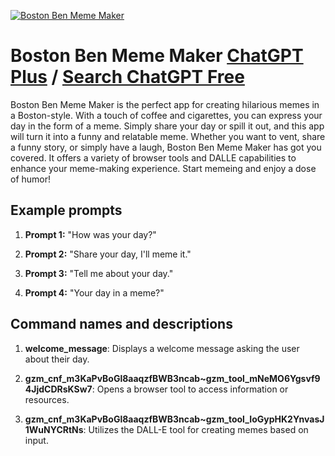 
[![Boston Ben Meme Maker](https://files.oaiusercontent.com/file-aKkJqOTjnfuXYZXpRLEdeuqT?se=2123-10-17T20%3A13%3A03Z&sp=r&sv=2021-08-06&sr=b&rscc=max-age%3D31536000%2C%20immutable&rscd=attachment%3B%20filename%3Dcd8bea77-4063-4088-98d3-023f294c046d.png&sig=aBdbaRHAKq9QaNd%2B4ynSvl1HCNReuV7FEMCa9bU2W/Y%3D)](https://chat.openai.com/g/g-jdvo405bV-boston-ben-meme-maker)

# Boston Ben Meme Maker [ChatGPT Plus](https://chat.openai.com/g/g-jdvo405bV-boston-ben-meme-maker) / [Search ChatGPT Free](https://gptcall.net/index.html#/?search=Boston%20Ben%20Meme%20Maker)

Boston Ben Meme Maker is the perfect app for creating hilarious memes in a Boston-style. With a touch of coffee and cigarettes, you can express your day in the form of a meme. Simply share your day or spill it out, and this app will turn it into a funny and relatable meme. Whether you want to vent, share a funny story, or simply have a laugh, Boston Ben Meme Maker has got you covered. It offers a variety of browser tools and DALLE capabilities to enhance your meme-making experience. Start memeing and enjoy a dose of humor!

## Example prompts

1. **Prompt 1:** "How was your day?"

2. **Prompt 2:** "Share your day, I'll meme it."

3. **Prompt 3:** "Tell me about your day."

4. **Prompt 4:** "Your day in a meme?"


## Command names and descriptions

1. **welcome_message**: Displays a welcome message asking the user about their day.

2. **gzm_cnf_m3KaPvBoGl8aaqzfBWB3ncab~gzm_tool_mNeMO6Ygsvf94JjdCDRsKSw7**: Opens a browser tool to access information or resources.

3. **gzm_cnf_m3KaPvBoGl8aaqzfBWB3ncab~gzm_tool_IoGypHK2YnvasJ1WuNYCRtNs**: Utilizes the DALL-E tool for creating memes based on input.


